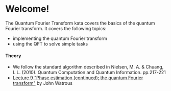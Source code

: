 ﻿# Welcome!

The Quantum Fourier Transform kata covers the basics of the quantum Fourier transform.
It covers the following topics:

- implementing the quantum Fourier transform
- using the QFT to solve simple tasks

#### Theory

- We follow the standard algorithm described in
Nielsen, M. A. & Chuang, I. L. (2010). Quantum Computation and Quantum Information. pp.217-221
- [Lecture 9 "Phase estimation (continued); the quantum Fourier transform"](https://cs.uwaterloo.ca/~watrous/LectureNotes/CPSC519.Winter2006/09.pdf) by John Watrous